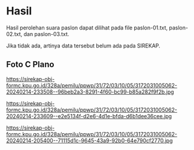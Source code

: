 # Hasil

Hasil perolehan suara paslon dapat dilihat pada file paslon-01.txt, paslon-02.txt, dan paslon-03.txt.

Jika tidak ada, artinya data tersebut belum ada pada SIREKAP.

## Foto C Plano

https://sirekap-obj-formc.kpu.go.id/328a/pemilu/ppwp/31/72/03/10/05/3172031005062-20240214-233508--96beb2a3-8291-4f60-bc99-b85a282f9f2b.jpg

https://sirekap-obj-formc.kpu.go.id/328a/pemilu/ppwp/31/72/03/10/05/3172031005062-20240214-233609--e2e5134f-d2e6-4d1e-bfda-d6b1dee36cee.jpg

https://sirekap-obj-formc.kpu.go.id/328a/pemilu/ppwp/31/72/03/10/05/3172031005062-20240214-205400--71115d1c-9645-43a9-92b0-64e790cf2770.jpg
